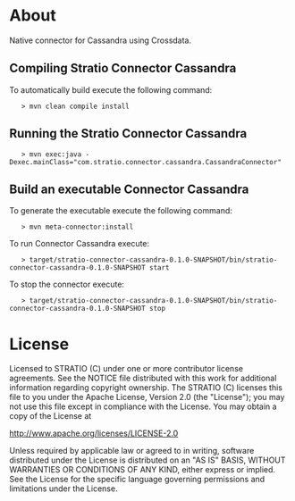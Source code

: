 # About #

Native connector for Cassandra using Crossdata.

## Compiling Stratio Connector Cassandra ##

To automatically build execute the following command:

```
   > mvn clean compile install
```

## Running the Stratio Connector Cassandra ##

```
   > mvn exec:java -Dexec.mainClass="com.stratio.connector.cassandra.CassandraConnector"
```


## Build an executable Connector Cassandra ##

To generate the executable execute the following command:

```
   > mvn meta-connector:install
```

To run Connector Cassandra execute:

```
   > target/stratio-connector-cassandra-0.1.0-SNAPSHOT/bin/stratio-connector-cassandra-0.1.0-SNAPSHOT start
```

To stop the connector execute:

```
   > target/stratio-connector-cassandra-0.1.0-SNAPSHOT/bin/stratio-connector-cassandra-0.1.0-SNAPSHOT stop
```

# License #

Licensed to STRATIO (C) under one or more contributor license agreements.
See the NOTICE file distributed with this work for additional information
regarding copyright ownership.  The STRATIO (C) licenses this file
to you under the Apache License, Version 2.0 (the
"License"); you may not use this file except in compliance
with the License.  You may obtain a copy of the License at

  http://www.apache.org/licenses/LICENSE-2.0

Unless required by applicable law or agreed to in writing,
software distributed under the License is distributed on an
"AS IS" BASIS, WITHOUT WARRANTIES OR CONDITIONS OF ANY
KIND, either express or implied.  See the License for the
specific language governing permissions and limitations
under the License.
